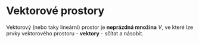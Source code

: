 # Vektorové prostory
Vektorový (nebo taky lineární) prostor je **neprázdná množina** $V$, ve které lze prvky vektorového prostoru - **vektory** - sčítat a násobit.